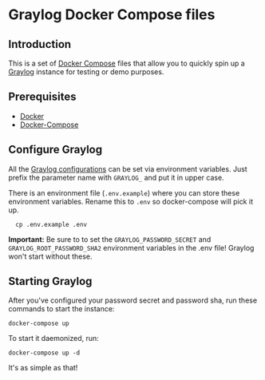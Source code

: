 # Graylog Docker Compose files

## Introduction

This is a set of [Docker Compose](https://docs.docker.com/compose/) files that allow you to quickly spin up a [Graylog](https://docs.graylog.org/en/4.1/index.html) instance for testing or demo purposes.

## Prerequisites
- [Docker](https://docs.docker.com/engine/install/)
- [Docker-Compose](https://docs.docker.com/compose/install/)

## Configure Graylog

All the [Graylog configurations](http://docs.graylog.org/en/4.0/pages/configuration/server.conf.html) can be set via environment variables. Just prefix the parameter name with `GRAYLOG_` and put it in upper case.

There is an environment file (`.env.example`) where you can store these environment variables. Rename this to `.env` so docker-compose will pick it up.

      cp .env.example .env


**Important:** Be sure to to set the `GRAYLOG_PASSWORD_SECRET` and `GRAYLOG_ROOT_PASSWORD_SHA2` environment variables in the .env file! Graylog won't start without these.

## Starting Graylog

After you've configured your password secret and password sha, run these commands to start the instance:

    docker-compose up

To start it daemonized, run:

    docker-compose up -d

It's as simple as that!
